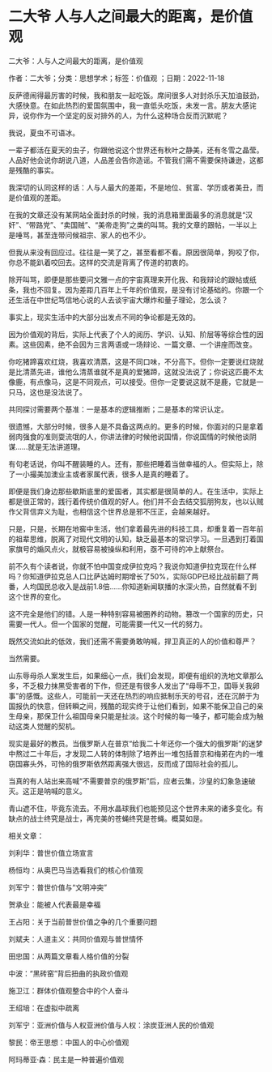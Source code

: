 # 二大爷  人与人之间最大的距离，是价值观  
  
二大爷：人与人之间最大的距离，是价值观  
作者：二大爷；分类：思想学术；标签：价值观 ；日期：2022-11-18  
反萨德闹得最厉害的时候，我和朋友一起吃饭。席间很多人对封杀乐天加油鼓劲，大感快意。在如此热烈的爱国氛围中，我一直低头吃饭，未发一言。朋友大感诧异，说你作为一个坚定的反对排外的人，为什么这种场合反而沉默呢？  
我说，夏虫不可语冰。  
一辈子都活在夏天的虫子，你跟他说这个世界还有秋叶之静美，还有冬雪之晶莹。人品好他会说你胡说八道，人品差会告你造谣。不管我们需不需要保持谦逊，这都是残酷的事实。  
我深切的认同这样的话：人与人最大的差距，不是地位、贫富、学历或者美丑，而是价值观的差距。  
在我的文章还没有某网站全面封杀的时候，我的消息箱里面最多的消息就是“汉奸”、“带路党”、“卖国贼”、“美帝走狗”之类的叫骂。我的文章的跟帖，一半以上是唾骂，甚至连带问候祖宗、家人的也不少。  
但我从来没有回应过。往往是一笑了之，甚至看都不看。原因很简单，狗咬了你，你总不能趴着咬回去。这样的交流是背离了传道的初衷的。  
除开叫骂，即便是那些要问文雅一点的宇宙真理来开化我、和我辩论的跟帖或纸条，我也不回复。因为差距几百年上千年的价值观，是没有讨论基础的。你跟一个还生活在中世纪笃信地心说的人去谈宇宙大爆炸和量子理论，怎么谈？  
事实上，现实生活中的大部分出发点不同的争论都是无效的。  
因为价值观的背后，实际上代表了个人的阅历、学识、认知、阶层等等综合性的因素。这些因素，绝不会因为三言两语或一场辩论、一篇文章、一个讲座而改变。  
你吃猪蹄喜欢红烧，我喜欢清蒸，这是不同口味，不分高下。但你一定要说红烧就是比清蒸先进，谁他么清蒸谁就不是真的爱猪蹄，这就没法说了；你说这匹鹿不太像鹿，有点像马，这是不同观点，可以接受。但你一定要说这就不是鹿，它就是一只马，这也是没法说了。  
共同探讨需要两个基准：一是基本的逻辑推断；二是基本的常识认定。  
很遗憾，大部分时候，很多人是不具备这两点的。更多的时候，你面对的只是拿着弱肉强食的准则耍流氓的人，你讲法律的时候他说国情，你说国情的时候他谈阴谋……就是无法讲道理。  
有句老话说，你叫不醒装睡的人。还有，那些把睡着当做幸福的人。但实际上，除了一小撮美加澳业主或者家属代表，很多人是真的睡着了。  
即便是我们身边那些歇斯底里的爱国者，其实都是很简单的人。在生活中，实际上都是很正常的，践行着传统价值观的好人。他们并不会去结交狐朋狗友，也以认贼作父背信弃义为耻，也相信这个世界总是邪不压正，会越来越好。  
只是，只是，长期在地窖中生活，他们拿着最先进的科技工具，却重复着一百年前的祖辈思维，脱离了对现代文明的认知，缺乏最基本的常识学习。一旦遇到打着国家旗号的煽风点火，就极容易被操纵和利用，亟不可待的冲上献祭台。  
前不久有个读者说，你就不怕中国变成伊拉克吗？我说你知道伊拉克现在什么样吗？你知道伊拉克总人口比萨达姆时期增长了50%，实际GDP已经比战前翻了两番，人均国民总收入是战前1.8倍……你知道新闻联播的水深火热，自然就看不到这个世界的变化。  
这不完全是他们的错。人是一种特别容易被圈养的动物。篡改一个国家的历史，只需要一代人。但一个国家的觉醒，可能需要一代又一代的努力。  
既然交流如此的低效，我们还需不需要勇敢呐喊，捍卫真正的人的价值和尊严？  
当然需要。  
山东辱母杀人案发生后，如果细心一点，我们会发现，即便有组织的洗地文章那么多，不乏极力抹黑受害者的下作，但还是有很多人发出了“母辱不卫，国辱关我卵事”的感慨。这些人，可能前一天还在热烈的响应抵制乐天的号召，还在沉醉于为国报仇的快意，但转瞬之间，残酷的现实终于让他们看到，如果不能保卫自己的亲生母亲，那保卫什么祖国母亲只能是扯淡。这个时候的每一嗓子，都可能会成为触动这类人觉醒的契机。  
现实是最好的教员。当俄罗斯人在普京“给我二十年还你一个强大的俄罗斯”的迷梦中熬过二十年后，才发现二人转的体制除了培养出一堆包括普京和梅弟在内的一堆窃国寡头外，可怜的俄罗斯依然距离强大很远，反而成了国际社会的孤儿。  
当真的有人站出来高喊“不需要普京的俄罗斯”后，应者云集，沙皇的幻象急速破灭。这正是呐喊的意义。  
青山遮不住，毕竟东流去。不用水晶球我们也能预见这个世界未来的诸多变化。有缺点的战士终究是战士，再完美的苍蝇终究是苍蝇。概莫如是。  
  
相关文章：  
刘利华：普世价值立场宣言  
杨恒均：从奥巴马当选看我们的核心价值观  
刘军宁：普世价值与“文明冲突”  
贺承业：能被人代表最是幸福  
王占阳：关于当前普世价值之争的几个重要问题  
刘斌夫：人道主义：共同价值观与普世情怀  
田忠国：从两篇文章看人格价值的分裂  
中波：“黑砖窑”背后扭曲的执政价值观  
施卫江：群体价值观整合中的个人奋斗  
王绍培：在虚拟中疏离  
刘军宁：亚洲价值与人权亚洲价值与人权：涂炭亚洲人民的价值观  
黎民：帝王思想：中国人的中心价值观  
阿玛蒂亚·森：民主是一种普遍价值观